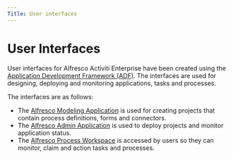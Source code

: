 ```yaml
---
Title: User interfaces
---
```


# User Interfaces
User interfaces for Alfresco Activiti Enterprise have been created using the [Application Development Framework (ADF)](https://www.alfresco.com/platform/alfresco-application-development-framework-adf). The interfaces are used for designing, deploying and monitoring applications, tasks and processes. 

The interfaces are as follows:

* The [Alfresco Modeling Application](../modeling/README.md) is used for creating projects that contain process definitions, forms and connectors.
* The [Alfresco Admin Application](../administrator/README.md) is used to deploy projects and monitor application status. 
* The [Alfresco Process Workspace](../workspace/README.md) is accessed by users so they can monitor, claim and action tasks and processes. 



